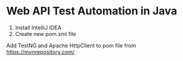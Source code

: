 
# Web API Test Automation in Java

1. Install IntelliJ IDEA
2. Create new pom.xml file

Add TestNG and Apache HttpClient to pom file from https://mvnrepository.com/
